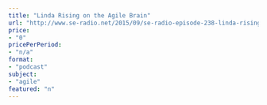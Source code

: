 ```yaml
---
title: "Linda Rising on the Agile Brain"
url: "http://www.se-radio.net/2015/09/se-radio-episode-238-linda-rising-on-the-agile-brain/"
price: 
- "0"
pricePerPeriod: 
- "n/a"
format: 
- "podcast"
subject: 
- "agile"
featured: "n"
---
```

